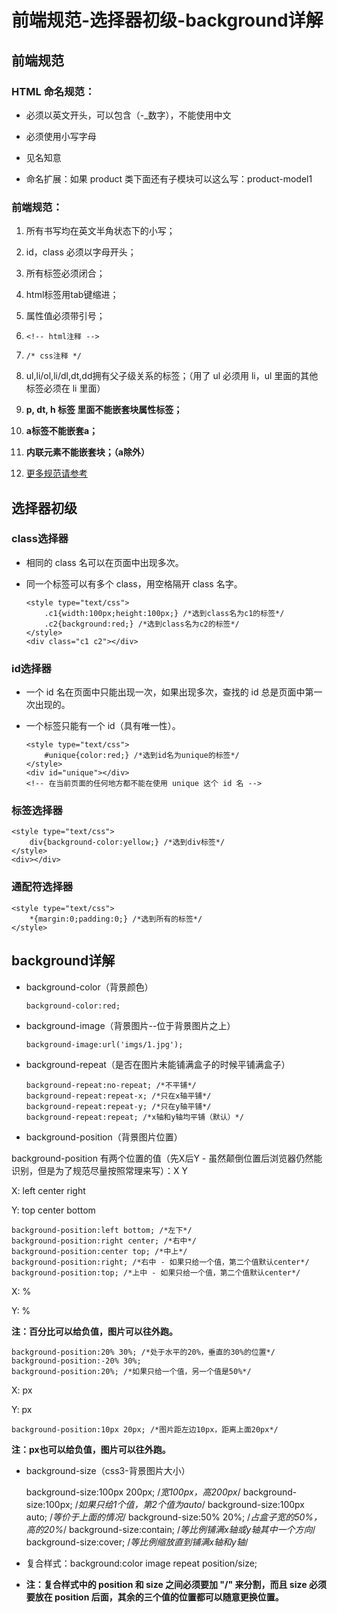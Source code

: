 # 前端规范-选择器初级-background详解

## 前端规范

### HTML 命名规范：

* 必须以英文开头，可以包含（-_数字），不能使用中文

* 必须使用小写字母

* 见名知意

* 命名扩展：如果 product 类下面还有子模块可以这么写：product-model1

### 前端规范：

1. 所有书写均在英文半角状态下的小写；

2. id，class 必须以字母开头；

3. 所有标签必须闭合；

4. html标签用tab键缩进；

5. 属性值必须带引号；

6. ```<!-- html注释 -->```

7. ```/* css注释 */```

8. ul,li/ol,li/dl,dt,dd拥有父子级关系的标签；（用了 ul 必须用 li，ul 里面的其他标签必须在 li 里面）

9. **p, dt, h 标签  里面不能嵌套块属性标签；**

10. **a标签不能嵌套a；**

11. **内联元素不能嵌套块；（a除外）**

12. [更多规范请参考](https://github.com/MrQuJL/html-quick-start/blob/master/05_前端规范-选择器初级-background详解/HTML命名行业规范.txt "更多规范请参考")

## 选择器初级

### class选择器

* 相同的 class 名可以在页面中出现多次。

* 同一个标签可以有多个 class，用空格隔开 class 名字。

	```
    <style type="text/css">
        .c1{width:100px;height:100px;} /*选到class名为c1的标签*/
        .c2{background:red;} /*选到class名为c2的标签*/
    </style>
    <div class="c1 c2"></div>
	```

### id选择器

* 一个 id 名在页面中只能出现一次，如果出现多次，查找的 id 总是页面中第一次出现的。

* 一个标签只能有一个 id（具有唯一性）。

	```
    <style type="text/css">
        #unique{color:red;} /*选到id名为unique的标签*/
    </style>
    <div id="unique"></div>
    <!-- 在当前页面的任何地方都不能在使用 unique 这个 id 名 -->
	```

### 标签选择器

    <style type="text/css">
        div{background-color:yellow;} /*选到div标签*/
    </style>
    <div></div>

### 通配符选择器

    <style type="text/css">
        *{margin:0;padding:0;} /*选到所有的标签*/
    </style>

## background详解

* background-color（背景颜色）

	```
	background-color:red;
	```

* background-image（背景图片--位于背景图片之上）

	```
	background-image:url('imgs/1.jpg');
	```

* background-repeat（是否在图片未能铺满盒子的时候平铺满盒子）

	```
	background-repeat:no-repeat; /*不平铺*/
	background-repeat:repeat-x; /*只在x轴平铺*/
	background-repeat:repeat-y; /*只在y轴平铺*/
	background-repeat:repeat; /*x轴和y轴均平铺（默认）*/
	```

* background-position（背景图片位置）

background-position 有两个位置的值（先X后Y - 虽然颠倒位置后浏览器仍然能识别，但是为了规范尽量按照常理来写）：X Y <br/>

X: left center right <br/>

Y: top center bottom <br/>

	background-position:left bottom; /*左下*/
	background-position:right center; /*右中*/
	background-position:center top; /*中上*/
	background-position:right; /*右中 - 如果只给一个值，第二个值默认center*/
	background-position:top; /*上中 - 如果只给一个值，第二个值默认center*/

X: % <br/>

Y: % <br/>

**注：百分比可以给负值，图片可以往外跑。** <br/>

	background-position:20% 30%; /*处于水平的20%，垂直的30%的位置*/
	background-position:-20% 30%;
	background-position:20%; /*如果只给一个值，另一个值是50%*/

X: px <br/>

Y: px <br/>

	background-position:10px 20px; /*图片距左边10px，距离上面20px*/

**注：px也可以给负值，图片可以往外跑。** <br/>

* background-size（css3-背景图片大小）

	background-size:100px 200px; /*宽100px，高200px*/
	background-size:100px; /*如果只给1个值，第2个值为auto*/
	background-size:100px auto; /*等价于上面的情况*/
	background-size:50% 20%; /*占盒子宽的50%，高的20%*/
	background-size:contain; /*等比例铺满x轴或y轴其中一个方向*/
	background-size:cover; /*等比例缩放直到铺满x轴和y轴*/

* 复合样式：background:color image repeat position/size;

* **注：复合样式中的 position 和 size 之间必须要加 "/" 来分割，而且 size 必须要放在 position 后面，其余的三个值的位置都可以随意更换位置。**


